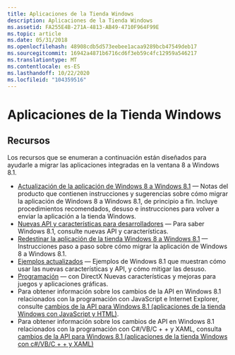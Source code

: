 ```yaml
---
title: Aplicaciones de la Tienda Windows
description: Aplicaciones de la Tienda Windows
ms.assetid: FA255E4B-271A-4813-AB49-4710F964F99E
ms.topic: article
ms.date: 05/31/2018
ms.openlocfilehash: 48908cdb5d573eebee1acaa9289bcb47549deb17
ms.sourcegitcommit: 16942a4871b6716cd6f3eb59c4fc12959a546217
ms.translationtype: MT
ms.contentlocale: es-ES
ms.lasthandoff: 10/22/2020
ms.locfileid: "104359516"
---
```

# <a name="windows-store-apps"></a>Aplicaciones de la Tienda Windows

## <a name="resources"></a>Recursos

Los recursos que se enumeran a continuación están diseñados para ayudarle a migrar las aplicaciones integradas en la ventana 8 a Windows 8.1.

-   [Actualización de la aplicación de Windows 8 a Windows 8.1](/previous-versions/windows/dn376326(v=win.10)) &mdash; Notas del producto que contienen instrucciones y sugerencias sobre cómo migrar la aplicación de Windows 8 a Windows 8.1, de principio a fin. Incluye procedimientos recomendados, desuso e instrucciones para volver a enviar la aplicación a la tienda Windows.
-   [Nuevas API y características para desarrolladores](https://msdn.microsoft.com/library/windows/apps/dn751496.aspx) &mdash; Para saber Windows 8.1, consulte nuevas API y características.
-   [Redestinar la aplicación de la tienda Windows 8 a Windows 8.1](/previous-versions/windows/apps/dn263114(v=win.10)) &mdash; Instrucciones paso a paso sobre cómo migrar la aplicación de Windows 8 a Windows 8.1.
-   [Ejemplos actualizados](https://github.com/microsoft/Windows-classic-samples/tree/master/Samples) &mdash; Ejemplos de Windows 8.1 que muestran cómo usar las nuevas características y API, y cómo mitigar las desuso.
-   [Programación](https://msdn.microsoft.com/library/windows/apps/bg182880.aspx) &mdash; con DirectX Nuevas características y mejoras para juegos y aplicaciones gráficas.
-   Para obtener información sobre los cambios de la API en Windows 8.1 relacionados con la programación con JavaScript e Internet Explorer, consulte [cambios de la API para Windows 8.1 (aplicaciones de la tienda Windows con JavaScript y HTML)](/previous-versions/windows/apps/dn263112(v=win.10)).
-   Para obtener información sobre los cambios de API en Windows 8.1 relacionados con la programación con C#/VB/C + + y XAML, consulta [cambios de la API para Windows 8.1 (aplicaciones de la tienda Windows con c#/VB/C + + y XAML)](/previous-versions/windows/apps/dn263110(v=win.10))

 

 